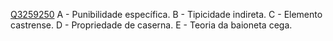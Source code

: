 [Q3259250](https://www.qconcursos.com/questoes-militares/questoes/866134cd-09)
A - Punibilidade específica.
B - Tipicidade indireta.
C - Elemento castrense.
D - Propriedade de caserna.
E - Teoria da baioneta cega. 